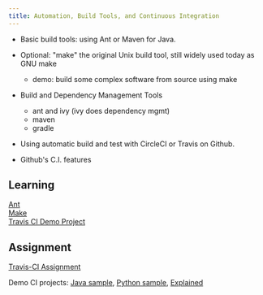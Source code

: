 ```yaml
---
title: Automation, Build Tools, and Continuous Integration
---
```


* Basic build tools: using Ant or Maven for Java.
* Optional: "make" the original Unix build tool, still widely used today as GNU make
   - demo: build some complex software from source using make

* Build and Dependency Management Tools
  - ant and ivy (ivy does dependency mgmt)
  - maven
  - gradle

* Using automatic build and test with CircleCI or Travis on Github.
* Github's C.I. features

## Learning

[Ant](Ant.pdf)    
[Make](Make.pdf)    
[Travis CI Demo Project](travis-demo-project)

## Assignment

[Travis-CI Assignment](assignment/week7/ci-travis)  

Demo CI projects: [Java sample][demo-ci], [Python sample][demo-ci-python], [Explained](automation/travis-demo-project.md)

[demo-ci]: https://github.com/jbrucker/demo-ci
[demo-ci-python]: https://github.com/jbrucker/demo-pyci